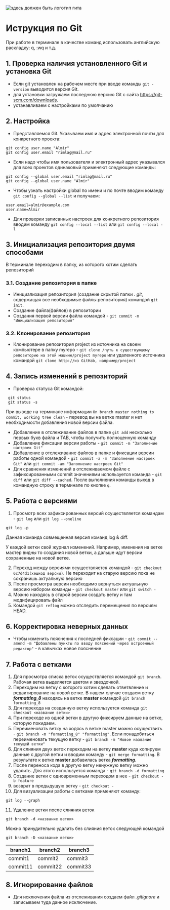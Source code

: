 ![здесь должен быть логотип гита](Git-Logo-1788C.png)
# Иструкция по Git
При работе в терминале в качестве команд использовать английскую раскладку: q, :wq  и т.д.
## 1. Проверка наличия установленного Git и установка Git
* Если git установлен на рабочем месте при вводе команды `git -version` выводится версия Git.
* для установки загружаем последнюю версию Git с сайта https://git-scm.com/downloads.
* устанавливаем с настройками по умолчанию

## 2. Настройка
* Представляемся Git. Указываем имя и адрес электронной почты для конкретного проекта:
```
git config user.name "Almir"
git config user.email "rimlag@mail.ru"
```
* Если надо чтобы имя пользователя и электронный адрес указывался для всех проектов одинаковый применяют следующие команды:
```
git config --global user.email "rimlag@mail.ru"
git config --global user.name "Almir"
```
* Чтобы узнать настройки global по имени и по почте вводим команду `git config --global --list` и получаем:
```
user.email=almir@example.com
user.name=Almir
```
* Для проверки записанных настроек для конкретного репозитория вводим команду `git config --local --list` или `git config --local -l`


## 3. Инициализация репозитория двумя способами
В терминале переходим в папку, из которого хотим сделать репозиторий 
### 3.1. Создание репозитория в папке
* Инициализация репозитория (создание скрытой папки *. git*, содержащая все необходимые файлы репозитория) командой `git init`.
* Создание файла(файлов) в репозитории
* Создания первой версии файла командой - `git commit -m "Инициализация репозитория"`
### 3.2. Клонирование репозитория
* Клонирование репозитория project из источника на своем компьютере в папку myrepo - `git clone /путь к существующему репозиторию на этой машине/project myrepo` или удаленного источника  командой `git clone http://из GitHab, например/project`


## 4. Запись изменений в репозиторий
* Проверка статуса Git командой:
```
 git status
 git status -s
 ```
  При выводе на терминале информации `On branch master nothing to commit, working tree clean` - перевод вы на ветке master и нет необходимости добавления новой версии файла.
* Добавление в отслеживание файлов в папке `git add` несколько первых букв файла и TAB, чтобы получить полноценную команду
* Добавление фиксации версии работы - `git commit -m "Заполнение настроек Git"`
* Добавление в отслеживание файлов в папке и фиксации версии работы одной командой - `git commit -a -m "Заполнение настроек Git"` или `git commit -am "Заполнение настроек Git"`
* Для сравнения изменений в отслеживаемом файле с зафиксированными commit значениями используется команда - `git diff` или `git diff --cached`. После выполнения команды выход в командную строку в терминале по кнопке `q`.

## 5. Работа с версиями
1. Просмотр всех зафиксированных версий осуществляется командам  - `git log` или `git log --oneline`
```
git log -p
```
Данная команда совмещенная версия команд log & diff. 

У каждой ветки свой журнал изменений. Например, именения на ветке мастер видны то создания новой ветки, а дальше идут версии сохраненные на новой ветке. 

2. Переход между версиями осуществляется командой - `git checkout 6c7d4d1(хешкод версии)`. Не переходит на старую версию пока не сохранишь актуальную версию
3. После просмотра версии необходимо вернуться актуальную версию набором команды -  `git checkout master` или `git switch -`
4. Можно находясь в старой версии создать ветку и там модифицировать файл
5. Командой `git reflog` можно отследить перемещения по версиям HEAD. 


## 6. Корректировка неверных данных
* Чтобы изменить пояснения к последней фиксации - `git commit --amend -m "Добавлены пункты по вводу пояснений через встроенный редактор"` - в кавычках новое пояснение 

## 7. Работа с ветками
1. Для просмотра списка веток осуществляется командой `git branch`. Рабочая ветка выделяется цветом и звездочкой.
2. Переходим на ветку с которого хотим сделать ответвление и редактирование на новой ветке. В нашем случае создаем ветку *__formatting_8__* находясь на ветке **master** командой `git branch formatting_8`
3. Для перехода на созданную ветку используется команда `git checkout <название ветки>`
4. При переходе из одной ветки в другую фиксируем данные на ветке, которую покидаем.
5. Переименовать ветку на ходясь в ветке master можно осуществить - `git branch -m "formatting_8" "formatting"`. Если понадобиться переименовать текущую ветку - `git branch -m "Новое название текущей ветки"`
6. Для слияния двух веток переходим на ветку **master** куда копируем данные с другой ветки и вводим команду - `git merge formatting`. В результате к ветке **master** добавилась ветка __*formatting*__.
7. После переноса кода в другую ветку ненужную ветку можно удалить. Для этого используется команда - `git branch -d formatting`
8. Создание ветки с одновременным переходом в нее - `git checkout -b feature`
9. возврат в предыдущую ветку - `git checkout - `
10. Для визуализации работы с ветками применяют команду:
```
git log --graph
```
11. Удаление ветки после слияния веток
```
git branch -d <название ветки>
```
Можно принудительно удалить без слияния веток следующей  командой
 ```
git branch -D <название ветки>
```



branch1 | branch2 | branch3
--- | --- | ---
commit1 | commit2 | commit3
commit11| commit22|commit33




## 8. Игнорирование файлов
* Для исключения файла из отслеживания создаем файл *.gitignore* и записываем туда данное исключение.







